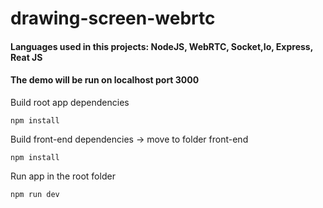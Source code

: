 # drawing-screen-webrtc

#### Languages used in this projects: NodeJS, WebRTC, Socket,Io, Express, Reat JS

#### The demo will be run on localhost port 3000
Build root app dependencies
```
npm install
```
Build front-end dependencies -> move to folder front-end
```
npm install
```

Run app in the root folder
```
npm run dev
```
